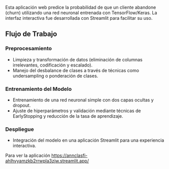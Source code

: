 Esta aplicación web predice la probabilidad de que un cliente abandone (churn) utilizando una red neuronal entrenada con TensorFlow/Keras. La interfaz interactiva fue desarrollada con Streamlit para facilitar su uso.

## Flujo de Trabajo

### Preprocesamiento
- Limpieza y transformación de datos (eliminación de columnas irrelevantes, codificación y escalado).
- Manejo del desbalance de clases a través de técnicas como undersampling o ponderación de clases.

### Entrenamiento del Modelo
- Entrenamiento de una red neuronal simple con dos capas ocultas y dropout.
- Ajuste de hiperparámetros y validación mediante técnicas de EarlyStopping y reducción de la tasa de aprendizaje.

### Despliegue
- Integración del modelo en una aplicación Streamlit para una experiencia interactiva.

Para ver la aplicación https://annclasfi-ahlhvyamzkb2rrwpla3zjw.streamlit.app/
